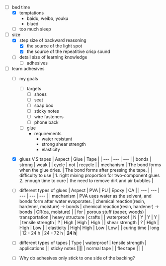 - [ ] bed time
	- [x] temptations
		- baidu, weibo, youku
		- blued
	- [ ] too much sleep 
- [ ] size
	- [x] step size of backward reasoning
		- [x] the source of the light spot 
		- [x] the source of the repeatitive crisp sound
	- [ ] detail size of learning knowledge
		- [ ] adhesives

- [ ] learn adhesives
	- [ ] my goals
		- [ ] targets
			- [ ] shoes
			- [ ] seat
			- [ ] soap box
			- [ ] sticky notes
			- [ ] wire fasteners
			- [ ] phone back
		- [ ] glue
			- requirements
				- water resistant
				- strong shear strength
				- elasticity
	- [x] glues V.S tapes
		|   Aspect | Glue | Tape |
		| --- | --- | --- |
		|   bonds | strong | weak |
		|   cycle | not | recycle |
		|   mechanism | The bond forms when the glue dries. | The bond forms after pressing the tape. |
		| 	 difficulty to use | 1. right mixing proportion for two-component glues 2. enough time to cure | the need to remove dirt and air bubbles |
	- [ ] different types of glues
		|   Aspect | PVA | PU | Epoxy | CA |
		|   --- | --- | --- | --- | --- |
		|   mechanism | PVA uses water as the solvent, and bonds form after water evaporates. | chemical reaction(resin, hardener, moisture) -> bonds | chemical reaction(resin, hardener) -> bonds |  CR(ca, moisture) |
		|   for | porous stuff (paper, woods) | transportation | heavy structure | crafts |
		|   waterproof | N | Y | Y | Y |
		|   tensile strength | ? | High | High | High |
		|   shear strength | ? | High | High | Low |
		|   elasticity | High| High | Low | Low |
		|   curing time | long | 12 - 24 h | 24 - 72 h | **24 h**|
		
	- [ ] different types of tapes
		|   Type | waterproof | tensile strength | applications |
		|   sticky notes ||||
		|   normal tape |
		|   flex tape |
		|   |
	- [ ] Why do adhesives only stick to one side of the backing?
<!--stackedit_data:
eyJoaXN0b3J5IjpbMTcwNjE3NTk1M119
-->